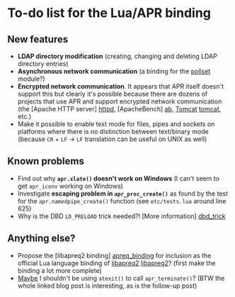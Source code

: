 # To-do list for the Lua/APR binding

## New features

 * **LDAP directory modification** (creating, changing and deleting LDAP directory entries)
 * **Asynchronous network communication** (a binding for the [pollset][pollset] module?)
 * **Encrypted network communication**. It appears that APR itself doesn't support this but clearly it's possible because there are dozens of projects that use APR and support encrypted network communication (the [Apache HTTP server] [httpd], [ApacheBench] [ab], [Tomcat] [tomcat], etc.)
 * Make it possible to enable text mode for files, pipes and sockets on platforms where there is no distinction between text/binary mode (because `CR` + `LF` → `LF` translation can be useful on UNIX as well)
 
[pollset]: http://apr.apache.org/docs/apr/trunk/group__apr__poll.html
[httpd]: http://en.wikipedia.org/wiki/Apache_HTTP_Server
[ab]: http://en.wikipedia.org/wiki/ApacheBench
[tomcat]: http://en.wikipedia.org/wiki/Apache_Tomcat

## Known problems

 * Find out why **`apr.xlate()` doesn't work on Windows** (I can't seem to get `apr_iconv` working on Windows)
 * Investigate **escaping problem in `apr_proc_create()`** as found by the test for the `apr.namedpipe_create()` function (see `etc/tests.lua` around line 625)
 * Why is the DBD `LD_PRELOAD` trick needed?! [More information] [dbd_trick]

[dbd_trick]: https://answers.launchpad.net/ubuntu/+source/apr-util/+question/143914

## Anything else?

 * Propose the [libapreq2 binding] [apreq_binding] for inclusion as the official Lua language binding of [libapreq2] [libapreq2]? (first make the binding a lot more complete)
 * [Maybe][atexit] I shouldn't be using `atexit()` to call `apr_terminate()`? (BTW the whole linked blog post is interesting, as is the follow-up post)

[apreq_binding]: https://github.com/xolox/lua-apr/blob/master/src/http.c
[libapreq2]: http://httpd.apache.org/apreq/
[atexit]: http://davidz25.blogspot.com/2011/06/writing-c-library-part-1.html
